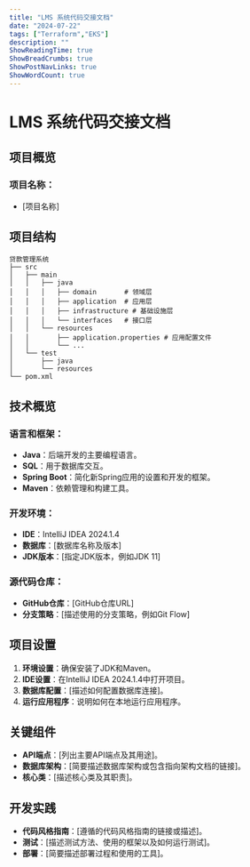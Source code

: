 ```yaml
---
title: "LMS 系统代码交接文档"
date: "2024-07-22"
tags: ["Terraform","EKS"]
description: ""
ShowReadingTime: true
ShowBreadCrumbs: true
ShowPostNavLinks: true
ShowWordCount: true
---
```


# LMS 系统代码交接文档

## 项目概览



### 项目名称：
- [项目名称]

## 项目结构

```
贷款管理系统
├── src
│   ├── main
│   │   ├── java
│   │   │   ├── domain       # 领域层
│   │   │   ├── application  # 应用层
│   │   │   ├── infrastructure # 基础设施层
│   │   │   └── interfaces   # 接口层
│   │   └── resources
│   │       ├── application.properties # 应用配置文件
│   │       └── ...
│   └── test
│       ├── java
│       └── resources
└── pom.xml
```


## 技术概览

### 语言和框架：
- **Java**：后端开发的主要编程语言。
- **SQL**：用于数据库交互。
- **Spring Boot**：简化新Spring应用的设置和开发的框架。
- **Maven**：依赖管理和构建工具。

### 开发环境：
- **IDE**：IntelliJ IDEA 2024.1.4
- **数据库**：[数据库名称及版本]
- **JDK版本**：[指定JDK版本，例如JDK 11]

### 源代码仓库：
- **GitHub仓库**：[GitHub仓库URL]
- **分支策略**：[描述使用的分支策略，例如Git Flow]

## 项目设置
1. **环境设置**：确保安装了JDK和Maven。
2. **IDE设置**：在IntelliJ IDEA 2024.1.4中打开项目。
3. **数据库配置**：[描述如何配置数据库连接]。
4. **运行应用程序**：说明如何在本地运行应用程序。

## 关键组件
- **API端点**：[列出主要API端点及其用途]。
- **数据库架构**：[简要描述数据库架构或包含指向架构文档的链接]。
- **核心类**：[描述核心类及其职责]。

## 开发实践
- **代码风格指南**：[遵循的代码风格指南的链接或描述]。
- **测试**：[描述测试方法、使用的框架以及如何运行测试]。
- **部署**：[简要描述部署过程和使用的工具]。

